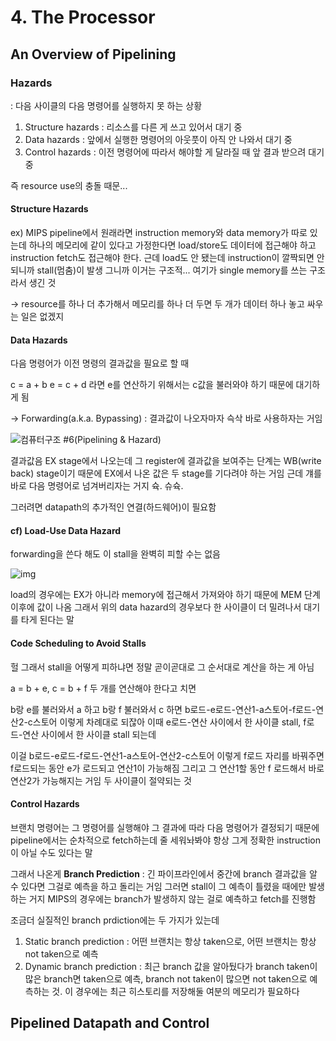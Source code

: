 # 4. The Processor

## An Overview of Pipelining

### Hazards

: 다음 사이클의 다음 명령어를 실행하지 못 하는 상황

1. Structure hazards
   : 리소스를 다른 게 쓰고 있어서 대기 중
2. Data hazards
   : 앞에서 실행한 명령어의 아웃풋이 아직 안 나와서 대기 중
3. Control hazards
   : 이전 명령어에 따라서 해야할 게 달라질 때 앞 결과 받으려 대기 중

즉 resource use의 충돌 때문...



#### Structure Hazards

ex) MIPS pipeline에서 원래라면 instruction memory와 data memory가 따로 있는데 하나의 메모리에 같이 있다고 가정한다면 load/store도 데이터에 접근해야 하고 instruction fetch도 접근해야 한다. 근데 load도 안 됐는데 instruction이 깔짝되면 안 되니까 stall(멈춤)이 발생 그니까 이거는 구조적... 여기가 single memory를 쓰는 구조라서 생긴 것

&rarr; resource를 하나 더 추가해서 메모리를 하나 더 두면 두 개가 데이터 하나 놓고 싸우는 일은 없겠지



#### Data Hazards

다음 명령어가 이전 명령의 결과값을 필요로 할 때

c = a + b
e = c + d 라면 e를 연산하기 위해서는 c값을 불러와야 하기 때문에 대기하게 됨

&rarr; Forwarding(a.k.a. Bypassing)
: 결과값이 나오자마자 슥삭 바로 사용하자는 거임

![컴퓨터구조 #6(Pipelining & Hazard)](https://media.vlpt.us/images/leejaehyuck9/post/ce3d27c7-20a7-428e-b4d4-f8bda4ea10df/image.png)

결과값음 EX stage에서 나오는데 그 register에 결과값을 보여주는 단계는 WB(write back) stage이기 때문에 EX에서 나온 값은 두 stage를 기다려야 하는 거임 근데 걔를 바로 다음 명령어로 넘겨버리자는 거지 슉. 슈슉.

그러려면 datapath의 추가적인 연결(하드웨어)이 필요함



#### cf) Load-Use Data Hazard

forwarding을 쓴다 해도 이 stall을 완벽히 피할 수는 없음

![img](https://image-hosting.zhangjc.tech/ghost/content/images/2019/06/2894104957.png)

load의 경우에는 EX가 아니라 memory에 접근해서 가져와야 하기 때문에 MEM 단계 이후에 값이 나옴 그래서 위의 data hazard의 경우보다 한 사이클이 더 밀려나서 대기를 타게 된다는 말



#### Code Scheduling to Avoid Stalls

헐 그래서 stall을 어떻게 피하냐면 정말 곧이곧대로 그 순서대로 계산을 하는 게 아님

a = b + e, c = b + f 두 개를 연산해야 한다고 치면

b랑 e를 불러와서 a 하고 b랑 f 불러와서 c 하면 b로드-e로드-연산1-a스토어-f로드-연산2-c스토어 이렇게 차례대로 되잖아 이때 e로드-연산 사이에서 한 사이클 stall, f로드-연산 사이에서 한 사이클 stall 되는데

이걸   b로드-e로드-f로드-연산1-a스토어-연산2-c스토어 이렇게 f로드 자리를 바꿔주면 f로드되는 동안 e가 로드되고 연산1이 가능해짐 그리고 그 연산1할 동안 f 로드해서 바로 연산2가 가능해지는 거임 두 사이클이 절약되는 것



#### Control Hazards

브랜치 명령어는 그 명령어를 실행해야 그 결과에 따라 다음 명령어가 결정되기 때문에 pipeline에서는 순차적으로 fetch하는데 줄 세워놔봐야 항상 그게 정확한 instruction이 아닐 수도 있다는 말

그래서 나온게 **Branch Prediction**
: 긴 파이프라인에서 중간에 branch 결과값을 알 수 있다면 그걸로 예측을 하고 돌리는 거임 그러면 stall이 그 예측이 틀렸을 때에만 발생하는 거지 MIPS의 경우에는 branch가 발생하지 않는 걸로 예측하고 fetch를 진행함

조금더 실질적인 branch prdiction에는 두 가지가 있는데

1. Static branch prediction
   : 어떤 브랜치는 항상 taken으로, 어떤 브랜치는 항상 not taken으로 예측
2. Dynamic branch prediction
   : 최근 branch 값을 알아뒀다가 branch taken이 많은 branch면 taken으로 예측, branch not taken이 많으면 not taken으로 예측하는 것. 이 경우에는 최근 히스토리를 저장해둘 여분의 메모리가 필요하다



## Pipelined Datapath and Control







